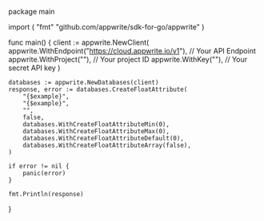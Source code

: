 package main

import (
    "fmt"
	"github.com/appwrite/sdk-for-go/appwrite"
)

func main() {
	client := appwrite.NewClient(
        appwrite.WithEndpoint("https://cloud.appwrite.io/v1"), // Your API Endpoint
        appwrite.WithProject(""), // Your project ID
        appwrite.WithKey(""), // Your secret API key
    )

    databases := appwrite.NewDatabases(client)
    response, error := databases.CreateFloatAttribute(
        "{$example}",
        "{$example}",
        "",
        false,
        databases.WithCreateFloatAttributeMin(0),
        databases.WithCreateFloatAttributeMax(0),
        databases.WithCreateFloatAttributeDefault(0),
        databases.WithCreateFloatAttributeArray(false),
    )

    if error != nil {
        panic(error)
    }

    fmt.Println(response)
}
